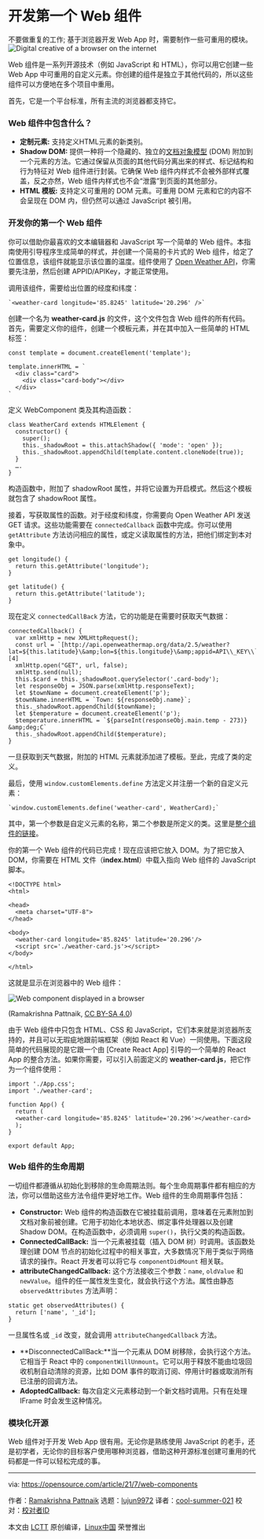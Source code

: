 [#]: subject: (Write your first web component)
[#]: via: (https://opensource.com/article/21/7/web-components)
[#]: author: (Ramakrishna Pattnaik https://opensource.com/users/rkpattnaik780)
[#]: collector: (lujun9972)
[#]: translator: (cool-summer-021)
[#]: reviewer: ( )
[#]: publisher: ( )
[#]: url: ( )

开发第一个 Web 组件
======
不要做重复的工作;
基于浏览器开发 Web App 时，需要制作一些可重用的模块。
![Digital creative of a browser on the internet][1]

Web 组件是一系列开源技术（例如 JavaScript 和 HTML），你可以用它创建一些 Web App 中可重用的自定义元素。你创建的组件是独立于其他代码的，所以这些组件可以方便地在多个项目中重用。

首先，它是一个平台标准，所有主流的浏览器都支持它。

### Web 组件中包含什么？

  * **定制元素:** 支持定义HTML元素的新类别。
  * **Shadow DOM:** 提供一种将一个隐藏的、独立的[文档对象模型][2] (DOM) 附加到一个元素的方法。它通过保留从页面的其他代码分离出来的样式、标记结构和行为特征对 Web 组件进行封装。它确保 Web 组件内样式不会被外部样式覆盖，反之亦然，Web 组件内样式也不会“泄露”到页面的其他部分。
  * **HTML 模板:** 支持定义可重用的 DOM 元素。可重用 DOM 元素和它的内容不会呈现在 DOM 内，但仍然可以通过 JavaScript 被引用。



### 开发你的第一个 Web 组件

你可以借助你最喜欢的文本编辑器和 JavaScript 写一个简单的 Web 组件。本指南使用引导程序生成简单的样式，并创建一个简易的卡片式的 Web 组件，给定了位置信息，该组件就能显示该位置的温度。组件使用了 [Open Weather API][3]，你需要先注册，然后创建 APPID/APIKey，才能正常使用。

调用该组件，需要给出位置的经度和纬度：


```
`<weather-card longitude='85.8245' latitude='20.296' />`
```

创建一个名为 **weather-card.js** 的文件，这个文件包含 Web 组件的所有代码。首先，需要定义你的组件，创建一个模板元素，并在其中加入一些简单的 HTML 标签：


```
const template = document.createElement('template');

template.innerHTML = `
  <div class="card">
    <div class="card-body"></div>
  </div>
`
```

定义 WebComponent 类及其构造函数：


```
class WeatherCard extends HTMLElement {
  constructor() {
    super();
    this._shadowRoot = this.attachShadow({ 'mode': 'open' });
    this._shadowRoot.appendChild(template.content.cloneNode(true));
  }
  ….
}
```

构造函数中，附加了 shadowRoot 属性，并将它设置为开启模式。然后这个模板就包含了 shadowRoot 属性。

接着，写获取属性的函数。对于经度和纬度，你需要向 Open Weather API 发送 GET 请求。这些功能需要在 `connectedCallback` 函数中完成。你可以使用 `getAttribute` 方法访问相应的属性，或定义读取属性的方法，把他们绑定到本对象中。


```
get longitude() {
  return this.getAttribute('longitude');
}

get latitude() {
  return this.getAttribute('latitude');
}
```

现在定义 `connectedCallBack` 方法，它的功能是在需要时获取天气数据：


```
connectedCallback() {
  var xmlHttp = new XMLHttpRequest();
  const url = `[http://api.openweathermap.org/data/2.5/weather?lat=${this.latitude}\&amp;lon=${this.longitude}\&amp;appid=API\\_KEY\\`][4]
  xmlHttp.open("GET", url, false);
  xmlHttp.send(null);
  this.$card = this._shadowRoot.querySelector('.card-body');
  let responseObj = JSON.parse(xmlHttp.responseText);
  let $townName = document.createElement('p');
  $townName.innerHTML = `Town: ${responseObj.name}`;
  this._shadowRoot.appendChild($townName);
  let $temperature = document.createElement('p');
  $temperature.innerHTML = `${parseInt(responseObj.main.temp - 273)} &amp;deg;C`
  this._shadowRoot.appendChild($temperature);
}
```

一旦获取到天气数据，附加的 HTML 元素就添加进了模板。至此，完成了类的定义。

最后，使用 `window.customElements.define` 方法定义并注册一个新的自定义元素：


```
`window.customElements.define('weather-card', WeatherCard);`
```

其中，第一个参数是自定义元素的名称，第二个参数是所定义的类。这里是[整个组件的链接][5]。

你的第一个 Web 组件的代码已完成！现在应该把它放入 DOM。为了把它放入 DOM，你需要在 HTML 文件（**index.html**）中载入指向 Web 组件的 JavaScript 脚本。


```
<!DOCTYPE html>
<html>

<head>
  <meta charset="UTF-8">
</head>

<body>
  <weather-card longitude='85.8245' latitude='20.296'/>
  <script src='./weather-card.js'></script>
</body>

</html>
```

这就是显示在浏览器中的 Web 组件：

![Web component displayed in a browser][6]

(Ramakrishna Pattnaik, [CC BY-SA 4.0][7])

由于 Web 组件中只包含 HTML、CSS 和 JavaScript，它们本来就是浏览器所支持的，并且可以无瑕疵地跟前端框架（例如 React 和 Vue）一同使用。下面这段简单的代码展现的是它跟一个由 [Create React App] 引导的一个简单的 React App 的整合方法。如果你需要，可以引入前面定义的 **weather-card.js**，把它作为一个组件使用：


```
import './App.css';
import './weather-card';

function App() {
  return (
  <weather-card longitude='85.8245' latitude='20.296'></weather-card>
  );
}

export default App;
```

### Web 组件的生命周期

一切组件都遵循从初始化到移除的生命周期法则。每个生命周期事件都有相应的方法，你可以借助这些方法令组件更好地工作。Web 组件的生命周期事件包括：

  * **Constructor:** Web 组件的构造函数在它被挂载前调用，意味着在元素附加到文档对象前被创建。它用于初始化本地状态、绑定事件处理器以及创建 Shadow DOM。在构造函数中，必须调用 `super()`，执行父类的构造函数。
  * **ConnectedCallBack:** 当一个元素被挂载（插入 DOM 树）时调用。该函数处理创建 DOM 节点的初始化过程中的相关事宜，大多数情况下用于类似于网络请求的操作。React 开发者可以将它与 `componentDidMount` 相关联。
  * **attributeChangedCallback:** 这个方法接收三个参数：`name`, `oldValue` 和 `newValue`。组件的任一属性发生变化，就会执行这个方法。属性由静态 `observedAttributes` 方法声明：
```
static get observedAttributes() {
  return ['name', '_id'];
} 
```
一旦属性名或 `_id` 改变，就会调用 `attributeChangedCallback` 方法。
  * **DisconnectedCallBack:**当一个元素从 DOM 树移除，会执行这个方法。它相当于 React 中的 `componentWillUnmount`。它可以用于释放不能由垃圾回收机制自动清除的资源，比如 DOM 事件的取消订阅、停用计时器或取消所有已注册的回调方法。
  * **AdoptedCallback:** 每次自定义元素移动到一个新文档时调用。只有在处理 IFrame 时会发生这种情况。



### 模块化开源

Web 组件对于开发 Web App 很有用。无论你是熟练使用 JavaScript 的老手，还是初学者，无论你的目标客户使用哪种浏览器，借助这种开源标准创建可重用的代码都是一件可以轻松完成的事。

--------------------------------------------------------------------------------

via: https://opensource.com/article/21/7/web-components

作者：[Ramakrishna Pattnaik][a]
选题：[lujun9972][b]
译者：[cool-summer-021](https://github.com/cool-summer-021)
校对：[校对者ID](https://github.com/校对者ID)

本文由 [LCTT](https://github.com/LCTT/TranslateProject) 原创编译，[Linux中国](https://linux.cn/) 荣誉推出

[a]: https://opensource.com/users/rkpattnaik780
[b]: https://github.com/lujun9972
[1]: https://opensource.com/sites/default/files/styles/image-full-size/public/lead-images/browser_web_internet_website.png?itok=g5B_Bw62 (Digital creative of a browser on the internet)
[2]: https://en.wikipedia.org/wiki/Document_Object_Model
[3]: https://openweathermap.org/api
[4]: http://api.openweathermap.org/data/2.5/weather?lat=${this.latitude}\&lon=${this.longitude}\&appid=API\_KEY\`
[5]: https://gist.github.com/rkpattnaik780/acc683d3796102c26c1abb03369e31f8
[6]: https://opensource.com/sites/default/files/uploads/webcomponent.png (Web component displayed in a browser)
[7]: https://creativecommons.org/licenses/by-sa/4.0/
[8]: https://create-react-app.dev/docs/getting-started/
